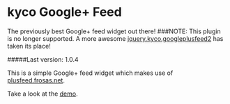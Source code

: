 kyco Google+ Feed
=================

The previously best Google+ feed widget out there!
###NOTE: This plugin is no longer supported. A more awesome [jquery.kyco.googleplusfeed2](https://github.com/kyco/jquery.kyco.googleplusfeed2) has taken its place!

#####Last version: 1.0.4

This is a simple Google+ feed widget which makes use of [plusfeed.frosas.net](http://plusfeed.frosas.net/).

Take a look at the [demo](http://kyco.github.io/jquery.kyco.googleplusfeed/).
